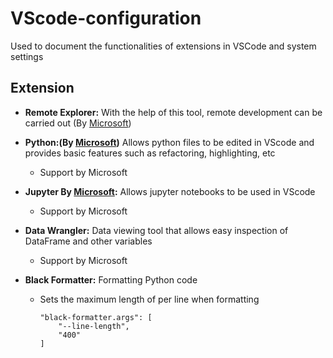 # VScode-configuration
Used to document the functionalities of extensions in VSCode and system settings

## Extension
* **Remote Explorer:** With the help of this tool, remote development can be carried out (By [Microsoft](https://microsofe.com))

* **Python:(By [Microsoft](https://microsofe.com))** Allows python files to be edited in VScode and provides basic features such as refactoring, highlighting, etc
  * Support by Microsoft

* **Jupyter By [Microsoft](https://microsofe.com):** Allows jupyter notebooks to be used in VScode
  * Support by Microsoft
 
* **Data Wrangler:** Data viewing tool that allows easy inspection of DataFrame and other variables
  * Support by Microsoft

* **Black Formatter:** Formatting Python code
  * Sets the maximum length of per line when formatting
    ```josn
    "black-formatter.args": [
        "--line-length",
        "400"
    ]
    ```
